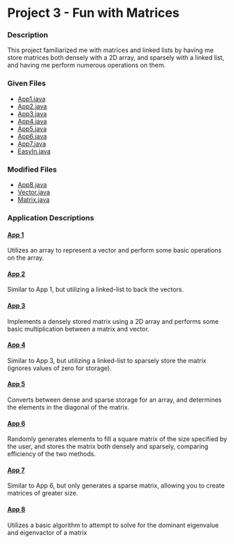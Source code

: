 # Project 3 - Fun with Matrices

### Description
This project familiarized me with matrices and linked lists by having me store matrices both densely with a 2D array, and sparsely with a linked list, and having me perform numerous operations on them.

### Given Files
* [App1.java](src/App1.java)
* [App2.java](src/App2.java)
* [App3.java](src/App3.java)
* [App4.java](src/App4.java)
* [App5.java](src/App5.java)
* [App6.java](src/App6.java)
* [App7.java](src/App7.java)
* [EasyIn.java](src/EasyIn.java)

### Modified Files
* [App8.java](src/App8.java)
* [Vector.java](src/Vector.java)
* [Matrix.java](src/Matrix.java)

### Application Descriptions
#### [App 1](src/App1.java)
Utilizes an array to represent a vector and perform some basic operations on the array.

#### [App 2](src/App2.java)
Similar to App 1, but utilizing a linked-list to back the vectors.

#### [App 3](src/App3.java)
Implements a densely stored matrix using a 2D array and performs some basic multiplication between a matrix and vector.

#### [App 4](src/App4.java)
Similar to App 3, but utilizing a linked-list to sparsely store the matrix (ignores values of zero for storage).

#### [App 5](src/App5.java)
Converts between dense and sparse storage for an array, and determines the elements in the diagonal of the matrix.

#### [App 6](src/App6.java)
Randomly generates elements to fill a square matrix of the size specified by the user, and stores the matrix both densely and sparsely, comparing efficiency of the two methods.

#### [App 7](src/App7.java)
Similar to App 6, but only generates a sparse matrix, allowing you to create matrices of greater size.

#### [App 8](src/App8.java)
Utilizes a basic algorithm to attempt to solve for the dominant eigenvalue and eigenvactor of a matrix
